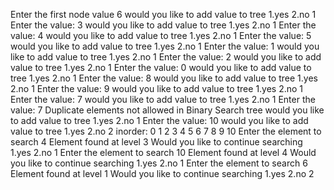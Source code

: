 Enter the first node value
6
would you like to add value to tree 1.yes 2.no 
1
Enter the value: 
3
would you like to add value to tree 1.yes 2.no 
1
Enter the value: 
4
would you like to add value to tree 1.yes 2.no 
1
Enter the value: 
5
would you like to add value to tree 1.yes 2.no 
1
Enter the value: 
1
would you like to add value to tree 1.yes 2.no 
1
Enter the value: 
2
would you like to add value to tree 1.yes 2.no 
1
Enter the value: 
0
would you like to add value to tree 1.yes 2.no 
1
Enter the value: 
8
would you like to add value to tree 1.yes 2.no 
1
Enter the value: 
9
would you like to add value to tree 1.yes 2.no 
1
Enter the value: 
7
would you like to add value to tree 1.yes 2.no 
1
Enter the value: 
7
Duplicate elements not allowed in Binary Search tree
would you like to add value to tree 1.yes 2.no
1
Enter the value: 
10
would you like to add value to tree 1.yes 2.no 
2
inorder: 0 1 2 3 4 5 6 7 8 9 10 
Enter the element to search
4
Element found at level 3
Would you like to continue searching 1.yes 2.no
1
Enter the element to search
10
Element found at level 4
Would you like to continue searching 1.yes 2.no
1
Enter the element to search
6
Element found at level 1
Would you like to continue searching 1.yes 2.no
2